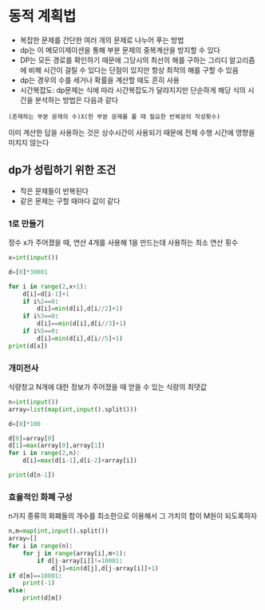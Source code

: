 # 동적 계획법

- 복잡한 문제를 간단한 여러 개의 문제로 나누어 푸는 방법
- dp는 이 메모이제이션을 통해 부분 문제의 중복계산을 방지할 수 있다
- DP는 모든 경로를 확인하기 때문에 그당시의 최선의 해를 구하는 그리디 알고리즘에 비해 시간이 걸릴 수 있다는 단점이 있지만 항상 최적의 해를 구할 수 있음
- dp는 경우의 수를 세거나 확률을 계산할 때도 흔히 사용
- 시간복잡도: dp문제는 식에 따라 시간복잡도가 달라지지만 단순하게 해당 식의 시간을 분석하는 방법은 다음과 같다

`(존재하는 부분 문제의 수)X(한 부분 문제를 풀 때 필요한 반복문의 작성횟수)`

이미 계산한 답을 사용하는 것은 상수시간이 사용되기 때문에 전체 수행 시간에 영향을 미치지 않는다

## dp가 성립하기 위한 조건

- 작은 문제들이 반복된다
- 같은 문제는 구할 때마다 값이 같다

### 1로 만들기

정수 x가 주어졌을 때, 연산 4개를 사용해 1을 만드는데 사용하는 최소 연산 횟수

```python
x=int(input())

d=[0]*30001

for i in range(2,x+1):
    d[i]=d[i-1]+1
    if i%2==0:
        d[i]=min(d[i],d[i//2]+1)
    if i%3==0:
        d[i]==min(d[i],d[i//3]+1)
    if i%5==0:
        d[i]=min(d[i],d[i//5]+1)
print(d[x])
```

### 개미전사

식량창고 N개에 대한 정보가 주어졌을 때 얻을 수 있는 식량의 최댓값

```python
n=int(input())
array=list(map(int,input().split()))

d=[0]*100

d[0]=array[0]
d[1]=max(array[0],array[1])
for i in range(2,n):
    d[i]=max(d[i-1],d[i-2]+array[i])

print(d[n-1])
```

### 효율적인 화폐 구성

n가지 종류의 화폐들의 개수를 최소한으로 이용해서 그 가치의 합이 M원이 되도록하자

```python
n,m=map(int,input().split())
array=[]
for i in range(n):
    for j in range(array[i],m+1):
        if d[j-array[i]]!=10001:
            d[j]=min(d[j],d[j-array[i]]+1)
if d[m]==10001:
    print(-1)
else:
    print(d[m])
```
